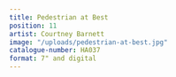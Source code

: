 ```yaml
---
title: Pedestrian at Best
position: 11
artist: Courtney Barnett
image: "/uploads/pedestrian-at-best.jpg"
catalogue-number: HA037
format: 7" and digital
---
```


